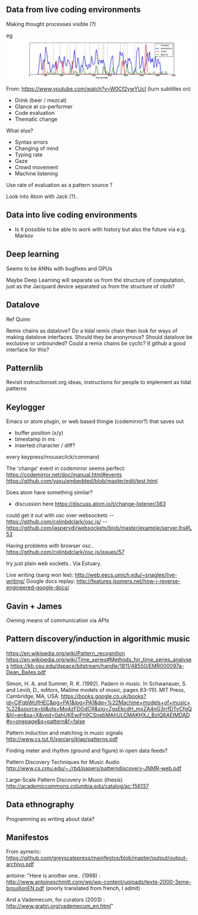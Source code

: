 ## Data from live coding environments

Making thought processes visible (?)

eg
![livecodethoughtdata](./images/livecodethoughtdata.jpg)

From: https://www.youtube.com/watch?v=W0Cf2ywYUcI
(turn subtitles on)

- Drink (beer / mezcal)
- Glance at co-performer
- Code evaluation
- Thematic change

What else?

- Syntax errors
- Changing of mind
- Typing rate
- Gaze
- Crowd movement
- Machine listening

Use rate of evaluation as a pattern source ?

Look into Atom with Jack (?)..

## Data into live coding environments

- Is it possible to be able to work with history but also the future
  via e.g. Markov

## Deep learning

Seems to be ANNs with bugfixes and GPUs

Maybe Deep Learning will separate us from the structure of
computation, just as the Jacquard device separated us from the
structure of cloth?

## Datalove

Ref Quinn

Remix chains as datalove? Do a tidal remix chain then look for ways of
making datalove interfaces. Should they be anonymous? Should datalove
be exclusive or unbounded?
Could a remix chains be cyclic? It github a good interface for this?

## Patternlib

Revisit instructionset.org ideas, instructions for people to implement
as tidal patterns

## Keylogger

Emacs or atom plugin, or web based thingie (codemirror?) that saves out

* buffer position (x/y)
* timestamp in ms
* inserted character / diff?

every keypress/mouseclick/command

The 'change' event in codemirror seems perfect:
  https://codemirror.net/doc/manual.html#events
  https://github.com/yaxu/embedded/blob/master/edit/test.html

Does atom have something similar?
- discussion here https://discuss.atom.io/t/change-listener/363

could get it out with osc over websockets
-- https://github.com/colinbdclark/osc.js/
-- https://github.com/jaspervdj/websockets/blob/master/example/server.lhs#L53

Having problems with browser osc..
https://github.com/colinbdclark/osc.js/issues/57

try just plain web sockets.. Via Estuary.

Live writing (sang won lee): http://web.eecs.umich.edu/~snaglee/live-writing/
Google docs replay: http://features.jsomers.net/how-i-reverse-engineered-google-docs/

## Gavin + James

Owning means of communication via APIs

## Pattern discovery/induction in algorithmic music

https://en.wikipedia.org/wiki/Pattern_recognition
https://en.wikipedia.org/wiki/Time_series#Methods_for_time_series_analyses
https://kb.osu.edu/dspace/bitstream/handle/1811/48550/EMR000097a-Dean_Bailes.pdf

Simon, H. A. and Sumner, R. K. (1992). Paern in music. In Schwanauer, S. and Levi, D.,
editors, Maine models of music, pages 83–110. MIT Press, Cambridge, MA, USA.
https://books.google.co.uk/books?id=CIFqbWcjfHEC&pg=PA1&lpg=PA1&dq=%22Machine+models+of+music+%22&source=bl&ots=Mo4zFDGdCR&sig=ZgsEkcdH_mxZA4nG3rrfDTvCfgQ&hl=en&sa=X&ved=0ahUKEwiFh9CSnebMAhULCMAKHXJ_BzIQ6AEIMDAD#v=onepage&q=pattern&f=false

Pattern induction and matching in music signals
http://www.cs.tut.fi/sgn/arg/klap/patterns.pdf

Finding meter and rhythm (ground and figure) in open data feeds?

Pattern Discovery Techniques for Music Audio
http://www.cs.cmu.edu/~./rbd/papers/patterndiscovery-JNMR-web.pdf

Large-Scale Pattern Discovery in Music (thesis)
http://academiccommons.columbia.edu/catalog/ac:156137

## Data ethnography

Programming as writing about data?

## Manifestos

From aymeric:
https://github.com/greyscalepress/manifestos/blob/master/output/output-archivo.pdf

antoine:
"Here is another one.. (1998) :
http://www.antoineschmitt.com/wp/wp-content/uploads/texte-2000-3eme-brouillonEN.pdf
(poorly translated from french, I admit)

And a Vademecum, for curators (2003) :
http://www.gratin.org/vademecum_en.html"
